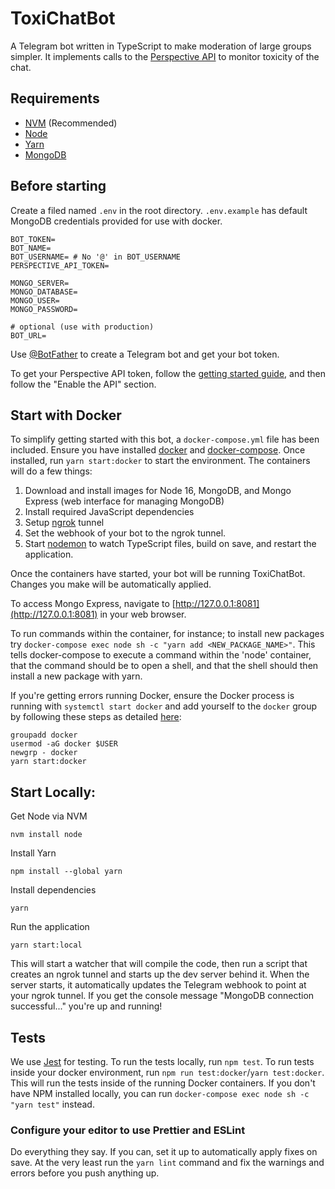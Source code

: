# ToxiChatBot

A Telegram bot written in TypeScript to make moderation of large groups simpler. It implements calls to the [Perspective API](https://www.perspectiveapi.com/) to monitor toxicity of the chat.

## Requirements
* [NVM](https://github.com/nvm-sh/nvm) (Recommended)
* [Node](https://nodejs.org/)
* [Yarn](https://yarnpkg.com)
* [MongoDB](https://www.mongodb.com/)

## Before starting

Create a filed named `.env` in the root directory. `.env.example` has default MongoDB credentials provided for use with docker.

```
BOT_TOKEN=
BOT_NAME=
BOT_USERNAME= # No '@' in BOT_USERNAME
PERSPECTIVE_API_TOKEN=

MONGO_SERVER=
MONGO_DATABASE=
MONGO_USER=
MONGO_PASSWORD=

# optional (use with production)
BOT_URL=
```

Use [@BotFather](https://t.me/botfather) to create a Telegram bot and get your bot token.

To get your Perspective API token, follow the [getting started guide](https://developers.perspectiveapi.com/s/docs-get-started), and then follow the "Enable the API" section.

## Start with Docker
To simplify getting started with this bot, a `docker-compose.yml` file has been included. Ensure you have installed [docker](https://docs.docker.com/get-docker/) and [docker-compose](https://docs.docker.com/compose/install/). Once installed, run `yarn start:docker` to start the environment. The containers will do a few things:
1. Download and install images for Node 16, MongoDB, and Mongo Express (web interface for managing MongoDB)
2. Install required JavaScript dependencies
3. Setup [ngrok](https://ngrok.com/) tunnel
4. Set the webhook of your bot to the ngrok tunnel.
5. Start [nodemon](https://nodemon.io/) to watch TypeScript files, build on save, and restart the application.

Once the containers have started, your bot will be running ToxiChatBot. Changes you make will be automatically applied.

To access Mongo Express, navigate to [http://127.0.0.1:8081](http://127.0.0.1:8081) in your web browser.

To run commands within the container, for instance; to install new packages try `docker-compose exec node sh -c "yarn add <NEW_PACKAGE_NAME>"`. This tells docker-compose to execute a command within the 'node' container, that the command should be to open a shell, and that the shell should then install a new package with yarn.

If you're getting errors running Docker, ensure the Docker process is running with `systemctl start docker` and add yourself to the `docker` group by following these steps as detailed [here](https://stackoverflow.com/a/55255557):

```
groupadd docker
usermod -aG docker $USER
newgrp - docker
yarn start:docker
```

## Start Locally:
Get Node via NVM

```
nvm install node
```
Install Yarn

```
npm install --global yarn
```

Install dependencies

```
yarn
```
Run the application

```
yarn start:local
```

This will start a watcher that will compile the code, then run a script that creates an ngrok tunnel and starts up the dev server behind it. When the server starts, it automatically updates the Telegram webhook to point at your ngrok tunnel. If you get the console message "MongoDB connection successful..." you're up and running!

## Tests
We use [Jest](https://jestjs.io/docs/getting-started) for testing. To run the tests locally, run `npm test`. To run tests inside your docker environment, run `npm run test:docker`/`yarn test:docker`. This will run the tests inside of the running Docker containers. If you don't have NPM installed locally, you can run `docker-compose exec node sh -c "yarn test"` instead.

### Configure your editor to use Prettier and ESLint

Do everything they say. If you can, set it up to automatically apply fixes on save. At the very least run the `yarn lint` command and fix the warnings and errors before you push anything up.
